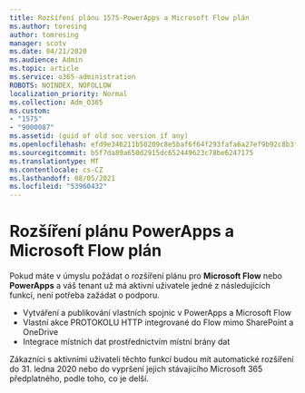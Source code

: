 ```yaml
---
title: Rozšíření plánu 1575-PowerApps a Microsoft Flow plán
ms.author: toresing
author: tomresing
manager: scotv
ms.date: 04/21/2020
ms.audience: Admin
ms.topic: article
ms.service: o365-administration
ROBOTS: NOINDEX, NOFOLLOW
localization_priority: Normal
ms.collection: Adm_O365
ms.custom:
- "1575"
- "9000087"
ms.assetid: (guid of old soc version if any)
ms.openlocfilehash: efd9e346211b50209c8e5baf6f64f293fafa6a27ef9b92c8b3f6fade889307a4
ms.sourcegitcommit: b5f7da89a650d2915dc652449623c78be6247175
ms.translationtype: MT
ms.contentlocale: cs-CZ
ms.lasthandoff: 08/05/2021
ms.locfileid: "53960432"
---
```

# <a name="powerapps-and-microsoft-flow-plan-extension"></a>Rozšíření plánu PowerApps a Microsoft Flow plán

Pokud máte v úmyslu požádat o rozšíření plánu pro **Microsoft Flow** nebo **PowerApps** a váš tenant už má aktivní uživatele jedné z následujících funkcí, není potřeba zažádat o podporu.

- Vytváření a publikování vlastních spojnic v PowerApps a Microsoft Flow
- Vlastní akce PROTOKOLU HTTP integrované do Flow mimo SharePoint a OneDrive
- Integrace místních dat prostřednictvím místní brány dat

Zákazníci s aktivními uživateli těchto funkcí budou mít automatické rozšíření do 31. ledna 2020 nebo do vypršení jejich stávajícího Microsoft 365 předplatného, podle toho, co je delší.